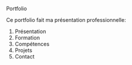 Portfolio

Ce portfolio fait ma présentation professionnelle:

1) Présentation
2) Formation
3) Compétences
4) Projets
5) Contact

